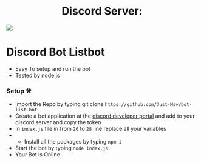 <h1 align='center'> Discord Server:  </h1
<a href="https://discord.gg/BfQQMPed6s"><img src="http://invidget.switchblade.xyz/BfQQMPed6s"/></a>

# Discord Bot Listbot

- Easy To setup and run the bot
- Tested by node.js 

### Setup ⚒

- Import the Repo by typing git clone `https://github.com/Just-Msv/bot-list-bot` 
- Create a bot application at the [discord developer portal](https://discord.com/developers/applications) and add to your discord server and copy the token
- In `index.js` file in from `20` to `28` line replace all your variables
- - Install all the packages by typing `npm i`
- Start the bot by typing `node index.js`
- Your Bot is Online
